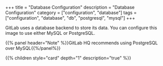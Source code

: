 +++
title = "Database Configuration"
description = "Database Configuration"
category = ["configuration", "database"]
tags = ["configuration", "database", "db", "postgresql", "mysql"]
+++

GitLab uses a database backend to store its data. You can configure this image to use either MySQL or PostgreSQL.

{{% panel header="Note" %}}GitLab HQ recommends using PostgreSQL over MySQL{{%/panel%}}

{{% children style="card" depth="1" description="true" %}}
